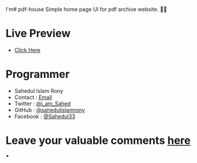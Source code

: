 I'm# pdf-house
Simple home page UI for pdf archive website. 🎉🎁

# Live Preview
- [Click Here](http://sahedulislamrony.github.io/pdf-house)

# Programmer
 - Sahedul Islam Rony
 - Contact : [Email](mailto:sahedulislamofficial@gmail.com)
 - Twitter : [@i_am_Sahed](https://twitter.com/i_am_Sahed)
 - GitHub : [@sahedulislamrony](https://github.com/Sahed23)
 - Facebook : [@Sahedul33](https://fb.me/Sahedul33)


# Leave your valuable comments [here](mailto:sahedulislamofficial@gmail.com) .
